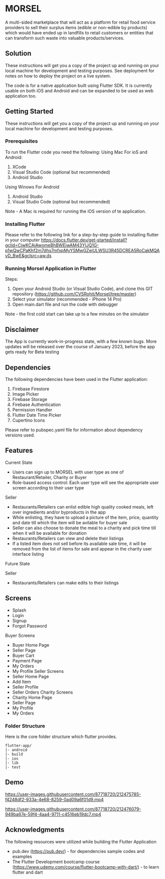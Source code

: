 # MORSEL

A multi-sided marketplace that will act as a platform for retail food service providers to sell their surplus items (edible or non-edible by products) which would have ended up in landfills to retail customers or entities that can transform such waste into valuable products/services.  

## Solution 

These instructions will get you a copy of the project up and running on your local machine for development and testing purposes. See deployment for notes on how to deploy the project on a live system.

The code is for a native application built using Flutter SDK. It is currently usable on both iOS and Android and can be expanded to be used as web application too.

## Getting Started

These instructions will get you a copy of the project up and running on your local machine for development and testing purposes. 

### Prerequisites
To run the Flutter code you need the following:
Using Mac For ioS and Android:
1. XCode
2. Visual Studio Code (optional but recommended)
3. Android Studio

Using Winows For Android
1. Android Studio
2. Visual Studio Code (optional but recommended)

Note - A Mac is required for running the iOS version of te application.


### Installing Flutter

Please refer to the following link for a step-by-step guide to installing flutter in your computer
https://docs.flutter.dev/get-started/install?gclid=CjwKCAiAwomeBhBWEiwAM43YIJQ1G-p1wQwCPaKhf2m7dhs7mfxpMyYSMwGZeiULWSU3R45DCREA5RoCakMQAvD_BwE&gclsrc=aw.ds

### Running Morsel Application in Flutter

Steps:
1. Open your Android Studio (or Visual Studio Code), and clone this GIT repository (https://github.com/CVSRohit/Morsel/tree/master)
2. Select your simulator (recommended - iPhone 14 Pro)
3. Open main.dart file and run the code with debugger

Note - the first cold start can take up to a few minutes on the simulator
## Disclaimer

The App is currently work-in-progress state, with a few known bugs. More updates will be released over the course of January 2023, before the app gets ready for Beta testing

## Dependencies

The following dependencies have been used in the Flutter application:

1. Firebase Firestore
2. Image Picker
3. Firebase Storage
4. Firebase Authentication
5. Permission Handler
6. Flutter Date Time Picker
7. Cupertino Icons

Please refer to pubspec.yaml file for information about dependency versions used.

## Features
 
 Current State
 
 * Users can sign up to MORSEL with user type as one of Restaurant/Retailer, Charity or Buyer
 * Role-based access control: Each user type will see the appropriate user screen according to their user type
 
 Seller
 * Restaurants/Retailers can enlist edible high quality cooked meals, left over ingredients and/or byproducts in the app
 * While enlisting, they have to upload a picture of the item, price, quantity and date till which the item will be avilable for buyer sale
 * Seller can also choose to donate the meal to a charity and pick time till when it will be available for donation
 * Restaurants/Retailers can view and delete their listings
 * If a listed item does not sell before its available sale time, it will be removed from the list of items for sale and appear in the charity user interface listing
 

Future State

 Seller
 
 * Restaurants/Retailers can make edits to their listings
 

## Screens

* Splash
* Login
* Signup
* Forgot Password

Buyer Screens
  * Buyer Home Page
  * Seller Page
  * Buyer Cart
  * Payment Page
  * My Orders
  * My Profile
Seller Screens
  * Seller Home Page
  * Add Item
  * Seller Profile
  * Seller Orders
Charity Screens
  * Charity Home Page
  * Seller Page
  * My Profile
  * My Orders

### Folder Structure
Here is the core folder structure which flutter provides.

```
flutter-app/
|- android
|- build
|- ios
|- lib
|- test
```

## Demo



https://user-images.githubusercontent.com/87718720/212475785-f4248df2-933a-4e68-8259-0ad09a6f01d9.mp4

https://user-images.githubusercontent.com/87718720/212476079-949ba67e-59f4-4aa4-9711-c4516eb19dc7.mp4

<!-- 
## Running the tests

Explain how to run the automated tests for this system

### Break down into end to end tests
### And coding style tests


## Deployment


## Built With
 -->


## Acknowledgments
The following resources were utilized while building the Flutter Application
* pub.dev (https://pub.dev/) - for dependencies sample codes and examples
* The Flutter Development bootcamp course (https://www.udemy.com/course/flutter-bootcamp-with-dart/) - to learn flutter and dart




